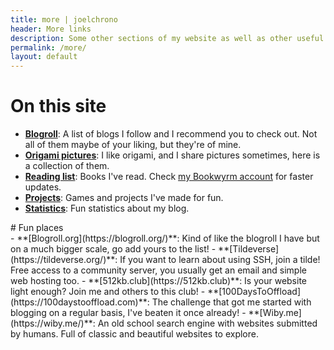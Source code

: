```yaml
---
title: more | joelchrono
header: More links
description: Some other sections of my website as well as other useful links you may like.
permalink: /more/
layout: default
---
```


# On this site

<div class="wrapper" markdown="1">

- __[Blogroll](/blogroll)__: A list of blogs I follow and I recommend you to check out. Not all of them maybe of your liking, but they're of mine.
- __[Origami pictures](/origami)__: I like origami, and I share pictures sometimes, here is a collection of them.
- __[Reading list](/reading/)__: Books I've read. Check [my Bookwyrm account](https://bookrastinating.com/user/joel) for faster updates.
- __[Projects](/projects)__: Games and projects I've made for fun.
- __[Statistics](/stats)__: Fun statistics about my blog.
</div>
# Fun places

<div class="wrapper" markdown="1">
- **[Blogroll.org](https://blogroll.org/)**: Kind of like the blogroll I have but on a much bigger scale, go add yours to the list!
- **[Tildeverse](https://tildeverse.org/)**: If you want to learn about using SSH, join a tilde! Free access to a community server, you usually get an email and simple web hosting too.
- **[512kb.club](https://512kb.club)**: Is your website light enough? Join me and others to this club!
- **[100DaysToOffload](https://100daystooffload.com)**: The challenge that got me started with blogging on a regular basis, I've beaten it once already!
- **[Wiby.me](https://wiby.me/)**: An old school search engine with websites submitted by humans. Full of classic and beautiful websites to explore.
</div>
